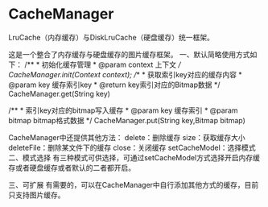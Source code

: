# CacheManager
LruCache（内存缓存）与DiskLruCache（硬盘缓存）统一框架。

这是一个整合了内存缓存与硬盘缓存的图片缓存框架。
一、默认简略使用方式如下：
/**
	 * 初始化缓存管理
	 * @param context 上下文
	 */
CacheManager.init(Context context);
/**
	 * 获取索引key对应的缓存内容
	 * @param key 缓存索引key
	 * @return  key索引对应的Bitmap数据
	 */
CacheManager.get(String key)

/**
	 * 索引key对应的bitmap写入缓存
	 * @param key 缓存索引
	 * @param bitmap bitmap格式数据
	 */
CacheManager.put(String key,Bitmap bitmap)

CacheManager中还提供其他方法：
delete：删除缓存
size：获取缓存大小
deleteFile：删除某文件下的缓存
close：关闭缓存
setCacheModel：选择模式
二、模式选择
有三种模式可供选择，可通过setCacheModel方式选择开启内存缓存或者硬盘缓存或者默认的二者都开启。

三、可扩展
有需要的，可以在CacheManager中自行添加其他方式的缓存，目前只支持图片缓存。

